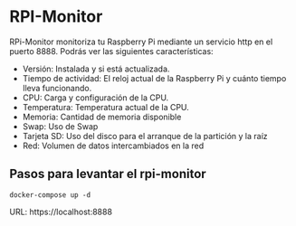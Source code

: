 # RPI-Monitor
RPi-Monitor monitoriza tu Raspberry Pi mediante un servicio http en el puerto 8888. Podrás ver las siguientes características:
- Versión: Instalada y si está actualizada.
- Tiempo de actividad: El reloj actual de la Raspberry Pi y cuánto tiempo lleva funcionando.
- CPU: Carga y configuración de la CPU.
- Temperatura: Temperatura actual de la CPU.
- Memoria: Cantidad de memoria disponible
- Swap: Uso de Swap
- Tarjeta SD: Uso del disco para el arranque de la partición y la raíz
- Red: Volumen de datos intercambiados en la red

## Pasos para levantar el rpi-monitor
```
docker-compose up -d
```
URL: https://localhost:8888